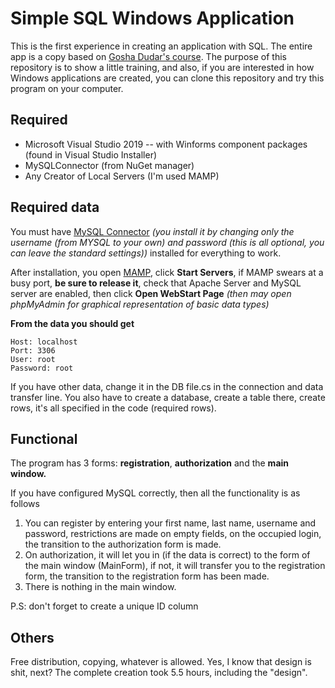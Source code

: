 # Simple SQL Windows Application
This is the first experience in creating an application with SQL. The entire app is a copy based on [Gosha Dudar's course](https://www.youtube.com/playlist?list=PL0lO_mIqDDFWOMqSKFaLypANf1W7-o87q). The purpose of this repository is to show a little training, and also, if you are interested in how Windows applications are created, you can clone this repository and try this program on your computer.

## Required

 - Microsoft Visual Studio 2019
 -- with Winforms component packages (found in Visual Studio Installer)
 - MySQLConnector (from NuGet manager)
 - Any Creator of Local Servers (I'm used MAMP)
## Required data
You must have [MySQL Connector](https://dev.mysql.com/downloads/windows/installer/8.0.html) *(you install it by changing only the username (from MYSQL to your own) and password (this is all optional, you can leave the standard settings))* installed for everything to work.

After installation, you open [MAMP](https://www.mamp.info/ru/downloads/), click **Start Servers**, if MAMP swears at a busy port, **be sure to release it**, check that Apache Server and MySQL server are enabled, then click **Open WebStart Page** *(then may open phpMyAdmin for graphical representation of basic data types)*

**From the data you should get**

    Host: localhost
    Port: 3306
    User: root
    Password: root

If you have other data, change it in the DB file.cs in the connection and data transfer line. You also have to create a database, create a table there, create rows, it's all specified in the code (required rows).
## Functional

The program has 3 forms: **registration**, **authorization** and the **main window.**

If you have configured MySQL correctly, then all the functionality is as follows

1) You can register by entering your first name, last name, username and password, restrictions are made on empty fields, on the occupied login, the transition to the authorization form is made.
2) On authorization, it will let you in (if the data is correct) to the form of the main window (MainForm), if not, it will transfer you to the registration form, the transition to the registration form has been made.
3) There is nothing in the main window.

P.S: don't forget to create a unique ID column
## Others
Free distribution, copying, whatever is allowed.
Yes, I know that design is shit, next?
The complete creation took 5.5 hours, including the "design".